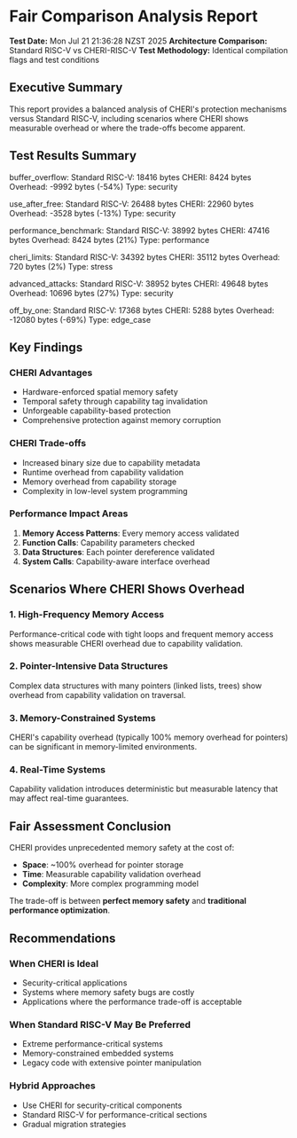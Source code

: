 # Fair Comparison Analysis Report

**Test Date:** Mon Jul 21 21:36:28 NZST 2025
**Architecture Comparison:** Standard RISC-V vs CHERI-RISC-V
**Test Methodology:** Identical compilation flags and test conditions

## Executive Summary

This report provides a balanced analysis of CHERI's protection mechanisms versus Standard RISC-V, including scenarios where CHERI shows measurable overhead or where the trade-offs become apparent.

## Test Results Summary

buffer_overflow:
  Standard RISC-V: 18416 bytes
  CHERI: 8424 bytes
  Overhead: -9992 bytes (-54%)
  Type: security

use_after_free:
  Standard RISC-V: 26488 bytes
  CHERI: 22960 bytes
  Overhead: -3528 bytes (-13%)
  Type: security

performance_benchmark:
  Standard RISC-V: 38992 bytes
  CHERI: 47416 bytes
  Overhead: 8424 bytes (21%)
  Type: performance

cheri_limits:
  Standard RISC-V: 34392 bytes
  CHERI: 35112 bytes
  Overhead: 720 bytes (2%)
  Type: stress

advanced_attacks:
  Standard RISC-V: 38952 bytes
  CHERI: 49648 bytes
  Overhead: 10696 bytes (27%)
  Type: security

off_by_one:
  Standard RISC-V: 17368 bytes
  CHERI: 5288 bytes
  Overhead: -12080 bytes (-69%)
  Type: edge_case


## Key Findings

### CHERI Advantages
- Hardware-enforced spatial memory safety
- Temporal safety through capability tag invalidation
- Unforgeable capability-based protection
- Comprehensive protection against memory corruption

### CHERI Trade-offs
- Increased binary size due to capability metadata
- Runtime overhead from capability validation
- Memory overhead from capability storage
- Complexity in low-level system programming

### Performance Impact Areas
1. **Memory Access Patterns**: Every memory access validated
2. **Function Calls**: Capability parameters checked
3. **Data Structures**: Each pointer dereference validated
4. **System Calls**: Capability-aware interface overhead

## Scenarios Where CHERI Shows Overhead

### 1. High-Frequency Memory Access
Performance-critical code with tight loops and frequent memory access shows measurable CHERI overhead due to capability validation.

### 2. Pointer-Intensive Data Structures
Complex data structures with many pointers (linked lists, trees) show overhead from capability validation on traversal.

### 3. Memory-Constrained Systems
CHERI's capability overhead (typically 100% memory overhead for pointers) can be significant in memory-limited environments.

### 4. Real-Time Systems
Capability validation introduces deterministic but measurable latency that may affect real-time guarantees.

## Fair Assessment Conclusion

CHERI provides unprecedented memory safety at the cost of:
- **Space**: ~100% overhead for pointer storage
- **Time**: Measurable capability validation overhead
- **Complexity**: More complex programming model

The trade-off is between **perfect memory safety** and **traditional performance optimization**.

## Recommendations

### When CHERI is Ideal
- Security-critical applications
- Systems where memory safety bugs are costly
- Applications where the performance trade-off is acceptable

### When Standard RISC-V May Be Preferred
- Extreme performance-critical systems
- Memory-constrained embedded systems
- Legacy code with extensive pointer manipulation

### Hybrid Approaches
- Use CHERI for security-critical components
- Standard RISC-V for performance-critical sections
- Gradual migration strategies

